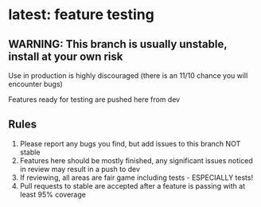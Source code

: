 # latest: feature testing

## WARNING: This branch is usually unstable, install at your own risk
Use in production is highly discouraged (there is an 11/10 chance you will encounter bugs)

Features ready for testing are pushed here from dev

## Rules
1. Please report any bugs you find, but add issues to this branch NOT stable
2. Features here should be mostly finished, any significant issues noticed in review may result in a push to dev
3. If reviewing, all areas are fair game including tests - ESPECIALLY tests!
3. Pull requests to stable are accepted after a feature is passing with at least 95% coverage